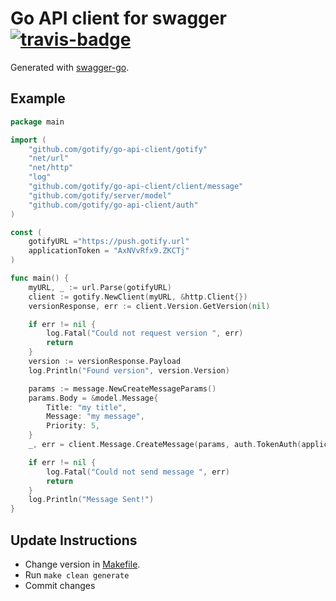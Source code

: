 # Go API client for swagger [![travis-badge]][travis]

Generated with [swagger-go](https://github.com/go-swagger/go-swagger).

## Example

```go
package main

import (
	"github.com/gotify/go-api-client/gotify"
	"net/url"
	"net/http"
	"log"
	"github.com/gotify/go-api-client/client/message"
	"github.com/gotify/server/model"
	"github.com/gotify/go-api-client/auth"
)

const (
	gotifyURL ="https://push.gotify.url"
	applicationToken = "AxNVvRfx9.ZKCTj"
)

func main() {
	myURL, _ := url.Parse(gotifyURL)
	client := gotify.NewClient(myURL, &http.Client{})
	versionResponse, err := client.Version.GetVersion(nil)

	if err != nil {
		log.Fatal("Could not request version ", err)
		return
	}
	version := versionResponse.Payload
	log.Println("Found version", version.Version)

	params := message.NewCreateMessageParams()
	params.Body = &model.Message{
		Title: "my title",
		Message: "my message",
		Priority: 5,
	}
	_, err = client.Message.CreateMessage(params, auth.TokenAuth(applicationToken))

	if err != nil {
		log.Fatal("Could not send message ", err)
		return
	}
	log.Println("Message Sent!")
}
```

## Update Instructions

* Change version in [Makefile](Makefile).
* Run `make clean generate`
* Commit changes

 [travis]: https://travis-ci.org/gotify/go-api-client
 [travis-badge]: https://travis-ci.org/gotify/go-api-client.svg?branch=master